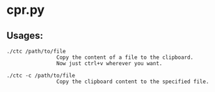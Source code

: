 # cpr.py

## Usages:
    ./ctc /path/to/file
                    Copy the content of a file to the clipboard.
                    Now just ctrl+v wherever you want.
    
    ./ctc -c /path/to/file 
                    Copy the clipboard content to the specified file.
